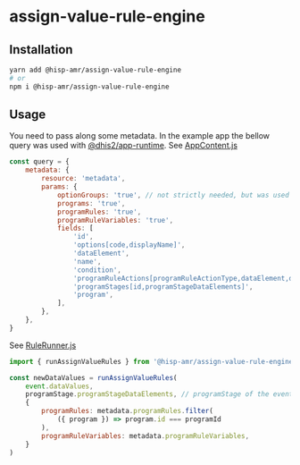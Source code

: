 # assign-value-rule-engine

## Installation

```bash
yarn add @hisp-amr/assign-value-rule-engine
# or
npm i @hisp-amr/assign-value-rule-engine
```

## Usage
You need to pass along some metadata. In the example app the bellow query was used with [@dhis2/app-runtime](https://runtime.dhis2.nu/#/hooks/useDataQuery). See [AppContent.js](../../examples/whonet-program/src/components/AppContent.js)
```js
const query = {
    metadata: {
        resource: 'metadata',
        params: {
            optionGroups: 'true', // not strictly needed, but was used to find the correct program based on organism
            programs: 'true',
            programRules: 'true',
            programRuleVariables: 'true',
            fields: [
                'id',
                'options[code,displayName]',
                'dataElement',
                'name',
                'condition',
                'programRuleActions[programRuleActionType,dataElement,data]',
                'programStages[id,programStageDataElements]',
                'program',
            ],
        },
    },
}
```

See [RuleRunner.js](../../examples/whonet-program/src/components/RuleRunner/RuleRunner.js)

```js
import { runAssignValueRules } from '@hisp-amr/assign-value-rule-engine'

const newDataValues = runAssignValueRules(
    event.dataValues,
    programStage.programStageDataElements, // programStage of the event
    {
        programRules: metadata.programRules.filter(
            ({ program }) => program.id === programId
        ),
        programRuleVariables: metadata.programRuleVariables,
    }
)
```
